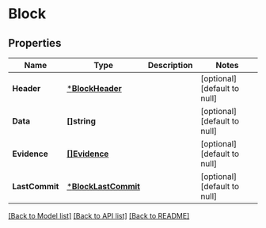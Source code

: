 # Block

## Properties
Name | Type | Description | Notes
------------ | ------------- | ------------- | -------------
**Header** | [***BlockHeader**](BlockHeader.md) |  | [optional] [default to null]
**Data** | **[]string** |  | [optional] [default to null]
**Evidence** | [**[]Evidence**](Evidence.md) |  | [optional] [default to null]
**LastCommit** | [***BlockLastCommit**](Block_last_commit.md) |  | [optional] [default to null]

[[Back to Model list]](../README.md#documentation-for-models) [[Back to API list]](../README.md#documentation-for-api-endpoints) [[Back to README]](../README.md)

